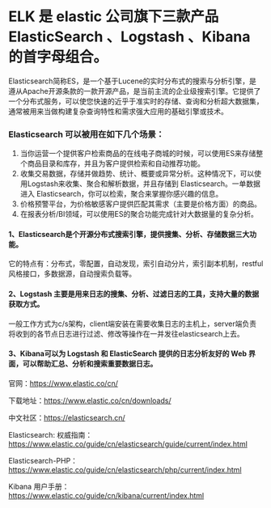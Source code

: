# ELK 是 elastic 公司旗下三款产品 ElasticSearch 、Logstash 、Kibana 的首字母组合。

Elasticsearch简称ES，是一个基于Lucene的实时分布式的搜索与分析引擎，是遵从Apache开源条款的一款开源产品，是当前主流的企业级搜索引擎。它提供了一个分布式服务，可以使您快速的近乎于准实时的存储、查询和分析超大数据集，通常被用来当做构建复杂查询特性和需求强大应用的基础引擎或技术。

### Elasticsearch 可以被用在如下几个场景：
1. 当你运营一个提供客户检索商品的在线电子商城的时候，可以使用ES来存储整个商品目录和库存，并且为客户提供检索和自动推荐功能。
2. 收集交易数据，存储并做趋势、统计、概要或异常分析。这种情况下，可以使用Logstash来收集、聚合和解析数据，并且存储到 Elasticsearch。一单数据进入 Elasticsearch，你可以检索，聚合来掌握你感兴趣的信息。 
3. 价格预警平台，为价格敏感客户提供匹配其需求（主要是价格方面）的商品。 
4. 在报表分析/BI领域，可以使用ES的聚合功能完成针对大数据量的复杂分析。

#### 1、Elasticsearch是个开源分布式搜索引擎，提供搜集、分析、存储数据三大功能。

它的特点有：分布式，零配置，自动发现，索引自动分片，索引副本机制，restful风格接口，多数据源，自动搜索负载等。

#### 2、Logstash 主要是用来日志的搜集、分析、过滤日志的工具，支持大量的数据获取方式。

一般工作方式为c/s架构，client端安装在需要收集日志的主机上，server端负责将收到的各节点日志进行过滤、修改等操作在一并发往elasticsearch上去。

#### 3、Kibana可以为 Logstash 和 ElasticSearch 提供的日志分析友好的 Web 界面，可以帮助汇总、分析和搜索重要数据日志。


官网：https://www.elastic.co/cn/

下载地址：https://www.elastic.co/cn/downloads/

中文社区：https://elasticsearch.cn/

Elasticsearch: 权威指南：https://www.elastic.co/guide/cn/elasticsearch/guide/current/index.html

Elasticsearch-PHP：https://www.elastic.co/guide/cn/elasticsearch/php/current/index.html

Kibana 用户手册：https://www.elastic.co/guide/cn/kibana/current/index.html

